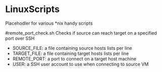 LinuxScripts
============
Placehodler for various *nix handy scripts

#remote_port_check.sh
Checks if source can reach target on a specified port over SSH
- SOURCE_FILE: a file containing source hosts lists per line
- TARGET_FILE: a file containing target hosts lists per line
- REMOTE_PORT:  a port to connect on a target host machine
- USER: a SSH user account to use when connecting to source VM
